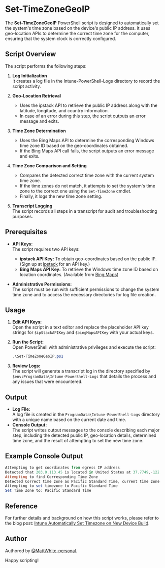 # Set-TimeZoneGeoIP

The **Set-TimeZoneGeoIP** PowerShell script is designed to automatically set the system's time zone based on the device's public IP address. It uses geo-location APIs to determine the correct time zone for the computer, ensuring that the system clock is correctly configured.

## Script Overview

The script performs the following steps:

1. **Log Initialization**  
   It creates a log file in the Intune-PowerShell-Logs directory to record the script activity.

2. **Geo-Location Retrieval**  
   - Uses the ipstack API to retrieve the public IP address along with the latitude, longitude, and country information.
   - In case of an error during this step, the script outputs an error message and exits.

3. **Time Zone Determination**  
   - Uses the Bing Maps API to determine the corresponding Windows time zone ID based on the geo-coordinates obtained.
   - If the Bing Maps API call fails, the script outputs an error message and exits.

4. **Time Zone Comparison and Setting**  
   - Compares the detected correct time zone with the current system time zone.
   - If the time zones do not match, it attempts to set the system's time zone to the correct one using the `Set-TimeZone` cmdlet.
   - Finally, it logs the new time zone setting.

5. **Transcript Logging**  
   The script records all steps in a transcript for audit and troubleshooting purposes.

## Prerequisites

- **API Keys:**  
  The script requires two API keys:
  - **ipstack API Key:** To obtain geo-coordinates based on the public IP. (Sign up at [ipstack](https://ipstack.com) for an API key.)
  - **Bing Maps API Key:** To retrieve the Windows time zone ID based on location coordinates. (Available from [Bing Maps](https://azuremarketplace.microsoft.com/en-us/marketplace/apps/bingmaps.mapapis))

- **Administrative Permissions:**  
  The script must be run with sufficient permissions to change the system time zone and to access the necessary directories for log file creation.

## Usage

1. **Edit API Keys:**  
   Open the script in a text editor and replace the placeholder API key strings for `$ipStackAPIKey` and `$bingMapsAPIKey` with your actual keys.

2. **Run the Script:**  
   Open PowerShell with administrative privileges and execute the script:
   ```powershell
   .\Set-TimeZoneGeoIP.ps1
   ```

3. **Review Logs:**  
   The script will generate a transcript log in the directory specified by `$env:ProgramData\Intune-PowerShell-Logs` that details the process and any issues that were encountered.

## Output

- **Log File:**  
  A log file is created in the `ProgramData\Intune-PowerShell-Logs` directory with a unique name based on the current date and time.
- **Console Output:**  
  The script writes output messages to the console describing each major step, including the detected public IP, geo-location details, determined time zone, and the result of attempting to set the new time zone.

## Example Console Output

```powershell
Attempting to get coordinates from egress IP address
Detected that 203.0.113.45 is located in United States at 37.7749,-122.4194
Attempting to find Corresponding Time Zone
Detected Correct time zone as Pacific Standard Time, current time zone is set to Eastern Standard Time
Attempting to set timezone to Pacific Standard Time
Set Time Zone to: Pacific Standard Time
```

## Reference

For further details and background on how this script works, please refer to the blog post: [Intune Automatically Set Timezone on New Device Build](https://matthewjwhite.co.uk/2019/04/18/intune-automatically-set-timezone-on-new-device-build/).

## Author

Authored by [@MattWhite-personal](https://github.com/MattWhite-personal).

Happy scripting!
